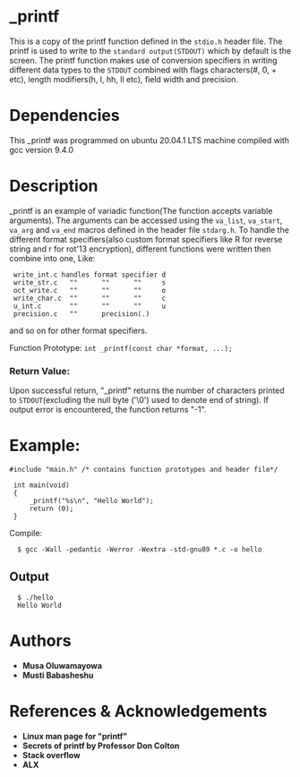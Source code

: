 # _printf
 This is a copy of the printf function defined in the `stdio.h` header file. The printf is used to write to the `standard output(STDOUT)` which by default is the screen. The printf function makes use of conversion specifiers in writing different data types to the `STDOUT` combined with flags characters(#, 0, + etc), length modifiers(h, l, hh, ll etc), field width and precision.

# Dependencies
 This _printf was programmed on ubuntu 20.04.1 LTS machine compiled with gcc version 9.4.0

# Description
 _printf is an example of variadic function(The function accepts variable arguments). The arguments can be accessed using the `va_list`, `va_start`, `va_arg` and `va_end` macros defined in the header file `stdarg.h`. To handle the different format specifiers(also custom format specifiers like R for reverse string and r for rot'13 encryption), different functions were written then combine into one, Like:
```
 write_int.c handles format specifier d
 write_str.c   ""      ""      ""     s
 oct_write.c   ""      ""      ""     o
 write_char.c  ""      ""      ""     c
 u_int.c       ""      ""      ""     u
 precision.c   ""      precision(.)
```
and so on for other format specifiers.
 
Function Prototype: `int _printf(const char *format, ...);`

### Return Value:
Upon successful return, "_printf" returns the  number of characters printed to `STDOUT`(excluding the null byte ('\0') used to denote end of string). If output error is encountered, the function returns "-1".

# Example:
 ```
 #include "main.h" /* contains function prototypes and header file*/

  int main(void)
  {
      _printf("%s\n", "Hello World");
      return (0);
  }
 ```
Compile:  
```
  $ gcc -Wall -pedantic -Werror -Wextra -std-gnu89 *.c -o hello 
```
## Output
```
  $ ./hello
  Hello World
```
# Authors
* **Musa Oluwamayowa**
* **Musti Babasheshu**

# References & Acknowledgements
* **Linux man page for "printf"**
* **Secrets of printf by Professor Don Colton**
* **Stack overflow**
* **ALX**
